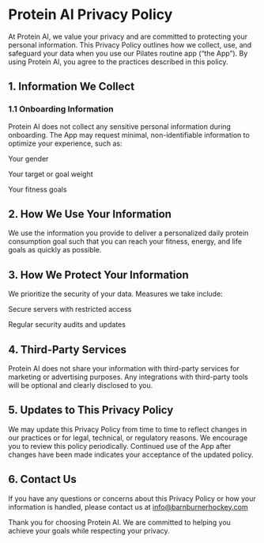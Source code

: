 # Protein AI Privacy Policy

At Protein AI, we value your privacy and are committed to protecting your personal information. This Privacy Policy outlines how we collect, use, and safeguard your data when you use our Pilates routine app (“the App”). By using Protein AI, you agree to the practices described in this policy.

## 1. Information We Collect
### 1.1 Onboarding Information
Protein AI does not collect any sensitive personal information during onboarding. The App may request minimal, non-identifiable information to optimize your experience, such as:

Your gender

Your target or goal weight

Your fitness goals

## 2. How We Use Your Information
We use the information you provide to deliver a personalized daily protein consumption goal such that you can reach your fitness, energy, and life goals as quickly as possible.

## 3. How We Protect Your Information
We prioritize the security of your data. Measures we take include:

Secure servers with restricted access

Regular security audits and updates

## 4. Third-Party Services
Protein AI does not share your information with third-party services for marketing or advertising purposes. Any integrations with third-party tools will be optional and clearly disclosed to you.

## 5. Updates to This Privacy Policy
We may update this Privacy Policy from time to time to reflect changes in our practices or for legal, technical, or regulatory reasons. We encourage you to review this policy periodically. Continued use of the App after changes have been made indicates your acceptance of the updated policy.

## 6. Contact Us
If you have any questions or concerns about this Privacy Policy or how your information is handled, please contact us at info@barnburnerhockey.com

Thank you for choosing Protein AI. We are committed to helping you achieve your goals while respecting your privacy.
